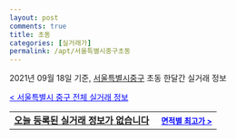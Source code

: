 ```yaml
---
layout: post
comments: true
title: 초동
categories: [실거래가]
permalink: /apt/서울특별시중구초동
---
```


2021년 09월 18일 기준, <a href="/apt/서울특별시중구">서울특별시중구</a> 초동 한달간 실거래 정보

<a style="color: blue;" href="/apt/서울특별시중구">< 서울특별시 중구 전체 실거래 정보</a>
<!---- start ---->
<table>
  <tr>
    <td colspan="4" style="font-weight: bold;"><a href="/apt/서울특별시중구초동{name_without_space}">오늘 등록된 실거래 정보가 없습니다</a> &nbsp;&nbsp;&nbsp; <a style="color: blue; font-size: smaller;" href="/apt/서울특별시중구초동{name_without_space}">면적별 최고가 ></a></td>
  </tr>
    
</table>
<!---- end ---->
    